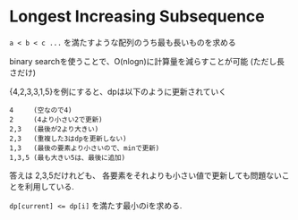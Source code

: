# Longest Increasing Subsequence

`a < b < c ...` を満たすような配列のうち最も長いものを求める

binary searchを使うことで、O(nlogn)に計算量を減らすことが可能 (ただし長さだけ)

{4,2,3,3,1,5}を例にすると、dpは以下のように更新されていく
```
4     (空なので4)
2     (4より小さい2で更新)
2,3   (最後が2より大きい)
2,3   (重複した3はdpを更新しない)
1,3   (最後の要素より小さいので、minで更新)
1,3,5 (最も大きい5は、最後に追加)
```

答えは 2,3,5だけれども、
各要素をそれよりも小さい値で更新しても問題ないことを利用している.

`dp[current] <= dp[i]` を満たす最小のiを求める.
